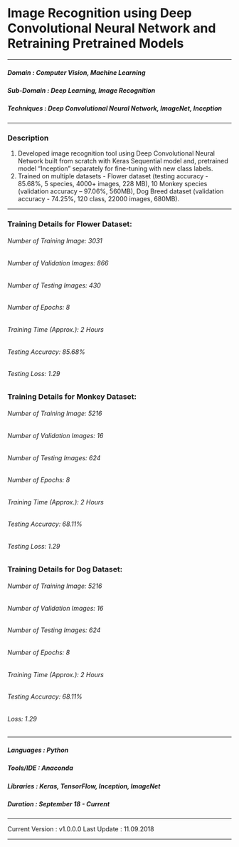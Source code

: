 # Image Recognition using Deep Convolutional Neural Network and Retraining Pretrained Models 	                                           
*************************************************************************************************************************************
##### Domain             : Computer Vision, Machine Learning
##### Sub-Domain         : Deep Learning, Image Recognition
##### Techniques         : Deep Convolutional Neural Network, ImageNet, Inception
*************************************************************************************************************************************
### Description
1. Developed image recognition tool using Deep Convolutional Neural Network built from scratch with Keras Sequential model and, pretrained model “Inception” separately for fine-tuning with new class labels.
2. Trained on multiple datasets - Flower dataset (testing accuracy - 85.68%, 5 species, 4000+ images, 228 MB), 10 Monkey species (validation accuracy – 97.06%, 560MB), Dog Breed dataset (validation accuracy - 74.25%, 120 class, 22000 images, 680MB).

[comment]: # (#### This actually is the most platform independent comment)
*************************************************************************************************************************************
### Training Details for Flower Dataset:
###### Number of Training Image: 3031 
###### Number of Validation Images: 866
###### Number of Testing Images: 430
###### Number of Epochs: 8
###### Training Time (Approx.): 2 Hours
<!---
###### Training Accuracy: 
###### Training Loss: 
###### Validation Accuracy: 82%
###### Validation Loss: 
-->
###### Testing Accuracy: 85.68%
###### Testing Loss: 1.29

### Training Details for Monkey Dataset:
###### Number of Training Image: 5216 
###### Number of Validation Images: 16
###### Number of Testing Images: 624
###### Number of Epochs: 8
###### Training Time (Approx.): 2 Hours
<!---
###### Training Accuracy: 
###### Training Loss: 
###### Validation Accuracy: 81%
###### Validation Loss: 
-->
###### Testing Accuracy: 68.11%
###### Testing Loss: 1.29

### Training Details for Dog Dataset:
###### Number of Training Image: 5216 
###### Number of Validation Images: 16
###### Number of Testing Images: 624
###### Number of Epochs: 8
###### Training Time (Approx.): 2 Hours
<!---
###### Training Accuracy: 
###### Training Loss: 
###### Validation Accuracy: 81%
###### Validation Loss: 
-->
###### Testing Accuracy: 68.11%
###### Loss: 1.29

*************************************************************************************************************************************
##### Languages   : Python
##### Tools/IDE   : Anaconda
##### Libraries   : Keras, TensorFlow, Inception, ImageNet

##### Duration   : September 18 - Current
*************************************************************************************************************************************
Current Version  : v1.0.0.0
Last Update      : 11.09.2018
*************************************************************************************************************************************
